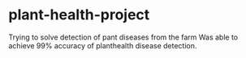 
# plant-health-project
Trying to solve detection of pant diseases from the farm
Was able to achieve 99% accuracy of planthealth disease detection.

